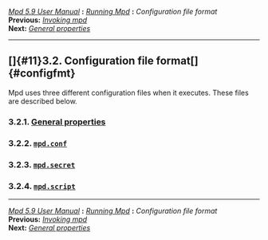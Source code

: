 [*Mpd 5.9 User Manual*](mpd.html) **:** [*Running Mpd*](mpd9.html) **:**
*Configuration file format*\
**Previous:** [*Invoking mpd*](mpd10.html)\
**Next:** [*General properties*](mpd12.html)

------------------------------------------------------------------------

## []{#11}3.2. Configuration file format[]{#configfmt}

Mpd uses three different configuration files when it executes. These
files are described below.

### 3.2.1. [General properties](mpd12.html#12)

### 3.2.2. [`mpd.conf`](mpd13.html#13)

### 3.2.3. [`mpd.secret`](mpd14.html#14)

### 3.2.4. [`mpd.script`](mpd15.html#15)

------------------------------------------------------------------------

[*Mpd 5.9 User Manual*](mpd.html) **:** [*Running Mpd*](mpd9.html) **:**
*Configuration file format*\
**Previous:** [*Invoking mpd*](mpd10.html)\
**Next:** [*General properties*](mpd12.html)
